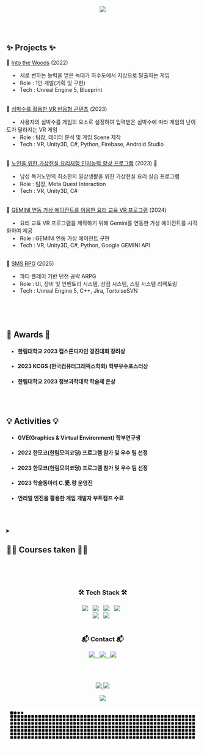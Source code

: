<!--
**cogusp/cogusp** is a ✨ _special_ ✨ repository because its `README.md` (this file) appears on your GitHub profile.

### Hi there 👋

Here are some ideas to get you started:

- 🔭 I’m currently working on ...
- 🌱 I’m currently learning ...
- 👯 I’m looking to collaborate on ...
- 🤔 I’m looking for help with ...
- 💬 Ask me about ...
- 📫 How to reach me: ...
- 😄 Pronouns: ...
- ⚡ Fun fact: ...
-->

<!--Header-->
<p align="center">
    <img src="https://github.com/user-attachments/assets/716234ef-9a9c-43e0-9fda-e4642822b76f" weight="94%"/>
</p>

<br><br>

<h2> ✨ Projects ✨ </h2>

👾 [Into the Woods](https://github.com/cogusp/2023_IntoTheWoods/blob/main/README.md) (2022) <br>

<div>
    &nbsp&nbsp&nbsp • &nbsp 새로 변하는 능력을 얻은 늑대가 하수도에서 지상으로 탈출하는 게임 <br>
    &nbsp&nbsp&nbsp • &nbsp Role : 1인 개발(기획 및 구현)<br>
    &nbsp&nbsp&nbsp • &nbsp Tech : Unreal Engine 5, Blueprint <br><br>
</div>

👾 [심박수를 활용한 VR 반응형 콘텐츠](https://github.com/lbd0/HeartRate_WatchApp) (2023) <br>

<div>
    &nbsp&nbsp&nbsp • &nbsp 사용자의 심박수를 게임의 요소로 설정하여 입력받은 심박수에 따라 게임의 난이도가 달라지는 VR 게임 <br>
    &nbsp&nbsp&nbsp • &nbsp Role : 팀장, 데이터 분석 및 게임 Scene 제작 <br>
    &nbsp&nbsp&nbsp • &nbsp Tech : VR, Unity3D, C#, Python, Firebase, Android Studio <br><br>
</div>

👾 [노인을 위한 가상현실 요리체험 인지능력 향상 프로그램](https://github.com/lbd0/2023_SeniorCooking) (2023) 🏅 <br>

<div>
    &nbsp&nbsp&nbsp • &nbsp 남성 독거노인의 최소한의 일상생활을 위한 가상현실 요리 실습 프로그램 <br>
    &nbsp&nbsp&nbsp • &nbsp Role : 팀장, Meta Quest Interaction <br>
    &nbsp&nbsp&nbsp • &nbsp Tech : VR, Unity3D, C# <br><br>
</div>

👾 [GEMINI 연동 가상 에이전트를 이용한 요리 교육 VR 프로그램](https://github.com/lbd0/2024_KCGS) (2024) <br>

<div>
    &nbsp&nbsp&nbsp • &nbsp 요리 교육 VR 프로그램을 제작하기 위해 Gemini를 연동한 가상 에이전트를 시각화하여 제공 <br>
    &nbsp&nbsp&nbsp • &nbsp Role : GEMINI 연동 가상 에이전트 구현 <br>
    &nbsp&nbsp&nbsp • &nbsp Tech : VR, Unity3D, C#, Python, Google GEMINI API <br><br>
</div>

👾 [SMS RPG](https://github.com/cogusp/2025_SMSRPG) (2025) <br>

<div>
    &nbsp&nbsp&nbsp • &nbsp 파티 플레이 기반 던전 공략 ARPG <br>
    &nbsp&nbsp&nbsp • &nbsp Role : UI, 장비 및 인벤토리 시스템, 상점 시스템, 스킬 시스템 리팩토링 <br>
    &nbsp&nbsp&nbsp • &nbsp Tech : Unreal Engine 5, C++, Jira, TortoiseSVN <br><br>
</div>

<br><br>

<!--Awards-->
<h2> 🏅 Awards 🏅 </h2>
<div>
    <h4> &nbsp&nbsp&nbsp • &nbsp 한림대학교 2023 캡스톤디자인 경진대회 장려상 </h4> 
    <h4> &nbsp&nbsp&nbsp • &nbsp 2023 KCGS (한국컴퓨터그래픽스학회) 학부우수포스터상 </h4>
    <h4> &nbsp&nbsp&nbsp • &nbsp 한림대학교 2023 정보과학대학 학술제 은상 </h4>
</div>

<br><br>

<!--Activities-->
<h2> 💡 Activities 💡 </h2>
<div>
    <h4> &nbsp&nbsp&nbsp • &nbsp GVE(Graphics & Virtual Environment) 학부연구생 </h4> 
    <h4> &nbsp&nbsp&nbsp • &nbsp 2022 한모코(한림모여코딩) 프로그램 참가 및 우수 팀 선정 </h4> 
    <h4> &nbsp&nbsp&nbsp • &nbsp 2023 한모코(한림모여코딩) 프로그램 참가 및 우수 팀 선정 </h4> 
    <h4> &nbsp&nbsp&nbsp • &nbsp 2023 학술동아리 C.愛.랑 운영진 </h4>
    <h4> &nbsp&nbsp&nbsp • &nbsp 언리얼 엔진을 활용한 게임 개발자 부트캠프 수료</h4>
</div>

<br><br>

<!--Courses-->
<details>
<summary>
<h2> 👩‍🏫 Courses taken 👩‍🏫 </h2>
</summary>
   <div>
        📘 C프로그래밍 (C Programming) <br>
        📘 C++프로그래밍 (C++ Programming) <br>
        📘 자바프로그래밍 1 (Java Programming 1) <br>
        📘 자바프로그래밍 2 (Java Programming 2) <br>
        📘 자료구조 (Data Structures) <br>
        📘 알고리즘 (Algorithms) <br>
        📘 선형대수 (Linear Algebra) <br>
        📘 이산구조론 (Discrete Mathematics) <br>
        📘 컴퓨터구조 (Computer Architecture) <br>
        📙 게임프로그래밍 (Game Programming) <br>
        📙 VR/AR/게임제작기초 (VR/AR/Game Production Basics) <br>
        📙 증강현실기초및실습 (AR Basics and Practice) <br>
        📙 가상현실기초및실습 (VR Basics and Practice) <br>
        📙 가상현실디자인 워크샵 (VR Design Workshop) <br>
        📙 컴퓨터그래픽스 (Computer Graphics) <br>
        📙 컴퓨터그래픽스 특론 (Special Topics in Computer Graphics) <br>
        📙 HCI (HCI) <br>
        📘 모바일프로그래밍 (Mobile Programming) <br>
        📗 데이터베이스기초 (Database Basics) <br>
        📗 데이터과학을위한파이썬 (Python for Data Science) <br>
        📘 파이썬과학프로그래밍기초 (Python Scientific Programming Basics) <br>
        📗 데이터사이언스기초 (Data Science Basics) <br>
        📙 소프트웨어캡스톤디자인 (Software Capstone Design) <br>
        📙 SW캡스톤디자인 (SW Capstone Design) <br>
        📗 임베디드시스템 (Embedded System) <br>
        📘 컴퓨팅사고와문제해결 (Computational Thinking and Problem Solving) <br>
        📘 창의코딩웹 (Creative Coding Web) <br>
        📘 윈도우프로그래밍 (Window Programming) <br>
        📗 회로이론및실험 (Circuit Theory and Experiment) <br>
        📗 신호및시스템 (Signals and Systems) <br>
        📗 오픈소스SW개발도구활용 (Utilization of Open Source SW Development Tools) <br><br>
        📙 Major 📗 Double Major 📘 SW Major
   </div>
</details>

<br><br>

<!--Tech Stack-->
<h3 align="center">🛠️ Tech Stack 🛠️</h3>
<div align="center">
  <img src="https://img.shields.io/badge/Python-14354C?style=for-the-badge&logo=python&logoColor=white" />&nbsp&nbsp
  <img src="https://img.shields.io/badge/C-00599C?style=for-the-badge&logo=c&logoColor=white" />&nbsp&nbsp
  <img src="https://img.shields.io/badge/C%23-1572B6?style=for-the-badge&logo=css3&logoColor=white" />&nbsp&nbsp
  <img src="https://img.shields.io/badge/C%2B%2B-00599C?style=for-the-badge&logo=c%2B%2B&logoColor=white" />&nbsp&nbsp
</div>

<div align="center">
  <img src="https://img.shields.io/badge/Unity-100000?style=for-the-badge&logo=unity&logoColor=white" />&nbsp&nbsp
  <img src="https://img.shields.io/badge/unrealengine-%23313131.svg?style=for-the-badge&logo=unrealengine&logoColor=white" />&nbsp&nbsp
</div>

<br>

<!--Contact-->
<h3 align="center">📬 Contact 📬</h3>
<div align="center">
  <a href="https://www.notion.so/CHAEHYUN-LEE-ff87473ae9104cfeb2f9f34badb9b99f">
    <img src="https://img.shields.io/badge/Notion-000000?style=for-the-badge&logo=notion&logoColor=white" />&nbsp&nbsp
  </a>

  <a href="mailto:cogusp1@gmail.com">
    <img src="https://img.shields.io/badge/Gmail-EA4335?style=for-the-badge&logo=gmail&logoColor=white" />&nbsp&nbsp
  </a>
  
  <a href="https://www.instagram.com/e_pluie_/">
    <img src="https://img.shields.io/badge/Instagram-E4405F?style=for-the-badge&logo=instagram&logoColor=white"/>
  </a>
</div>

<br><br>

<!--My Status-->
<div align="center">
<a href="https://github.com/anuraghazra/github-readme-stats">
    <img src="https://github-readme-stats.vercel.app/api/top-langs/?username=cogusp&layout=donut&show_icons=true&theme=material-palenight&hide_border=true&bg_color=20232a&icon_color=58A6FF&text_color=fff&title_color=58A6FF&count_private=true&exclude_repo=Face-Transfer-Application" width=40% />
</a>    
<a href="https://github.com/anuraghazra/github-readme-stats">
  <img src="https://github-readme-stats.vercel.app/api?username=cogusp&show_icons=true&theme=material-palenight&hide_border=true&bg_color=20232a&icon_color=58A6FF&text_color=fff&title_color=58A6FF&count_private=true" width=59% />
</a>
</div>
<p align="center">
    <a href="https://github.com/ashutosh00710/github-readme-activity-graph">
        <img src="https://github-readme-activity-graph.vercel.app/graph?username=cogusp&theme=react-dark&bg_color=20232a&hide_border=true&line=58A6FF&color=58A6FF"/>
    </a>
</p>

<!--Snake-->
<p align="center">
    <img src="https://github.com/cogusp/cogusp/blob/output/github-snake-dark.svg"/>
</p>

<br>
